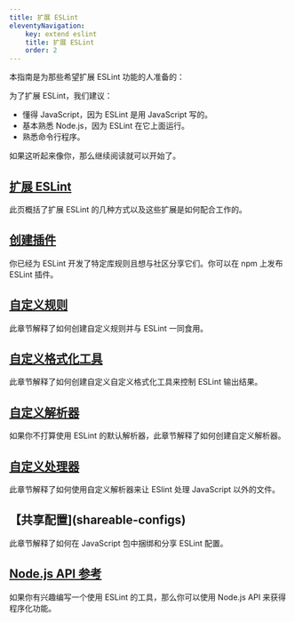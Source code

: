 ```yaml
---
title: 扩展 ESLint
eleventyNavigation:
    key: extend eslint
    title: 扩展 ESLint
    order: 2
---
```


本指南是为那些希望扩展 ESLint 功能的人准备的：

为了扩展 ESLint，我们建议：

* 懂得 JavaScript，因为 ESLint 是用 JavaScript 写的。
* 基本熟悉 Node.js，因为 ESLint 在它上面运行。
* 熟悉命令行程序。

如果这听起来像你，那么继续阅读就可以开始了。

## [扩展 ESLint](ways-to-extend)

此页概括了扩展 ESLint 的几种方式以及这些扩展是如何配合工作的。

## [创建插件](plugins)

你已经为 ESLint 开发了特定库规则且想与社区分享它们。你可以在 npm 上发布 ESLint 插件。

## [自定义规则](custom-rules)

此章节解释了如何创建自定义规则并与 ESLint 一同食用。

## [自定义格式化工具](custom-formatters)

此章节解释了如何创建自定义自定义格式化工具来控制 ESLint 输出结果。

## [自定义解析器](custom-parsers)

如果你不打算使用 ESLint 的默认解析器，此章节解释了如何创建自定义解析器。

## [自定义处理器](custom-processors)

此章节解释了如何使用自定义解析器来让 ESlint 处理 JavaScript 以外的文件。

## 【共享配置](shareable-configs)

此章节解释了如何在 JavaScript 包中捆绑和分享 ESLint 配置。

## [Node.js API 参考](../integrate/nodejs-api)

如果你有兴趣编写一个使用 ESLint 的工具，那么你可以使用 Node.js API 来获得程序化功能。
